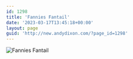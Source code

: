 ```yaml
---
id: 1298
title: 'Fannies Fantail'
date: '2023-03-17T13:45:18+00:00'
layout: page
guid: 'http://new.andydixon.com/?page_id=1298'
---
```


![Fannies Fantail](https://i0.wp.com/assets.g8x2.ldn.idrivee2-23.com/posters/Fannies%20Fantail%2001.jpg?w=1200&ssl=1 "Fannies Fantail")